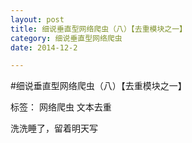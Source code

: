 ```yaml
---
layout: post
title: 细说垂直型网络爬虫（八）【去重模块之一】
category: 细说垂直型网络爬虫
date: 2014-12-2

---
```


#细说垂直型网络爬虫（八）【去重模块之一】

标签： 网络爬虫 文本去重

洗洗睡了，留着明天写
<!-- more -->








